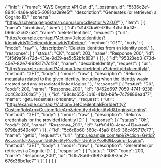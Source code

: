 {
  "info": {
    "name": "AWS Cognito API Get Id",
    "_postman_id": "5636c2ef-8946-4a6e-a9b5-3081ba2e9e5f",
    "description": "Generates (or retrieves) a Cognito ID.",
    "schema": "https://schema.getpostman.com/json/collection/v2.0.0/"
  },
  "item": [
    {
      "name": "Identities",
      "item": [
        {
          "id": "d1d72be6-478c-4dfe-8b42-066d52c625a3",
          "name": "deleteIdentities",
          "request": {
            "url": "http://example.com/api/?Action=DeleteIdentities?IdentityIdsToDelete=IdentityIdsToDelete",
            "method": "GET",
            "body": {
              "mode": "raw"
            },
            "description": "Deletes identities from an identity pool."
          },
          "response": [
            {
              "status": "OK",
              "code": 200,
              "name": "Response_200",
              "id": "3f5d9a5f-a72d-433e-9d39-ae5d52bfc809"
            }
          ]
        },
        {
          "id": "95328eb3-873d-45e7-82e7-969317a7cf24",
          "name": "describeIdentity",
          "request": {
            "url": "http://example.com/api/?Action=DescribeIdentity?IdentityId=IdentityId",
            "method": "GET",
            "body": {
              "mode": "raw"
            },
            "description": "Returns metadata related to the given identity, including when the identity was\n         created and any associated linked logins."
          },
          "response": [
            {
              "status": "OK",
              "code": 200,
              "name": "Response_200",
              "id": "8462d697-7059-4741-9238-3c463c026da5"
            }
          ]
        },
        {
          "id": "98c8c655-3b16-41b0-b9fe-7c79886ead77",
          "name": "getCredentialsForIdentity",
          "request": {
            "url": "http://example.com/api/?Action=GetCredentialsForIdentity?CustomRoleArn=CustomRoleArn&IdentityId=IdentityId&Logins=Logins",
            "method": "GET",
            "body": {
              "mode": "raw"
            },
            "description": "Returns credentials for the provided identity ID."
          },
          "response": [
            {
              "status": "OK",
              "code": 200,
              "name": "Response_200",
              "id": "effe0418-4cec-412e-aeef-9798ed549c40"
            }
          ]
        },
        {
          "id": "5c6c8b60-560c-46a8-81c6-36c465717d77",
          "name": "getId",
          "request": {
            "url": "http://example.com/api/?Action=GetId?AccountId=AccountId&IdentityPoolId=IdentityPoolId&Logins=Logins",
            "method": "GET",
            "body": {
              "mode": "raw"
            },
            "description": "Generates (or retrieves) a Cognito ID."
          },
          "response": [
            {
              "status": "OK",
              "code": 200,
              "name": "Response_200",
              "id": "60578a61-d982-4658-8ac2-676c38bc1ac7"
            }
          ]
        }
      ]
    }
  ]
}
